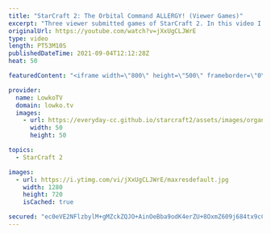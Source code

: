 ```yaml
---
title: "StarCraft 2: The Orbital Command ALLERGY! (Viewer Games)"
excerpt: "Three viewer submitted games of StarCraft 2. In this video I cast some of the most painful games of StarCraft 2 that I have ever seen.  Support my work on Patreon: http://www.patreon.com/lowkotv Become a YouTube member: https://lowko.tv/join  My second channel: http://lowko.tv/morelowko Lowko Merch:"
originalUrl: https://youtube.com/watch?v=jXxUgCLJWrE
type: video
length: PT53M10S
publishedDateTime: 2021-09-04T12:12:28Z
heat: 50

featuredContent: "<iframe width=\"800\" height=\"500\" frameborder=\"0\" src=\"https://www.youtube.com/embed/jXxUgCLJWrE\" allow=\"accelerometer; autoplay; encrypted-media; gyroscope; picture-in-picture\" allowfullscreen></iframe>"

provider:
  name: LowkoTV
  domain: lowko.tv
  images:
    - url: https://everyday-cc.github.io/starcraft2/assets/images/organizations/lowko.tv-50x50.jpg
      width: 50
      height: 50

topics:
  - StarCraft 2

images:
  - url: https://i.ytimg.com/vi/jXxUgCLJWrE/maxresdefault.jpg
    width: 1280
    height: 720
    isCached: true

secured: "ec0eVE2NFlzbylM+gMZckZQJO+AinOeBba9odK4erZU+8OxmZ609j684tx9cCMwT7tsncYhqhUYtp8FEFUs3O7jaalcX3U+4hR+SFFBTfZv3i98cNEgDX20tJLWlJVvNisJFtNIzX8UbGexduO+a13zitYgNRKG7NRQgt2cgk0RGiyJ2c7tJJztGuQf3jIwIgHDHeZmArsvB4xe6BFPCFm3m9SgDGXfxuSSKitLd0pAzPnbi2X8dY8k/1MOzXChsxGIpXPZyxqZe6vBEgEHWoNzyAxeUOEVRvFylibuEj70fpgzjMJ+ZBFOw2ZAtQfsV3rjDy8fHnVnXweSblyjczM+ixZcHxTGkZgrIxuW9eh2ScBLhDO9J3gawx7GO0Eme9LNegdUDJZLKIQTklhtAmoAOzvWaZVbjYcKS3xIakHE=;Jk9XI1bSQDfwa2x0xGzv4A=="
---
```


